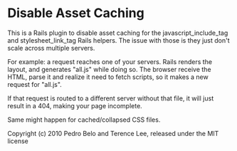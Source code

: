 Disable Asset Caching
=====================

This is a Rails plugin to disable asset caching for the javascript_include_tag
and stylesheet_link_tag Rails helpers. The issue with those is they just don't
scale across multiple servers.

For example: a request reaches one of your servers. Rails renders the layout,
and generates "all.js" while doing so. The browser receive the HTML, parse it
and realize it need to fetch scripts, so it makes a new request for "all.js".

If that request is routed to a different server without that file, it will just
result in a 404, making your page incomplete.

Same might happen for cached/collapsed CSS files.

Copyright (c) 2010 Pedro Belo and Terence Lee, released under the MIT license
